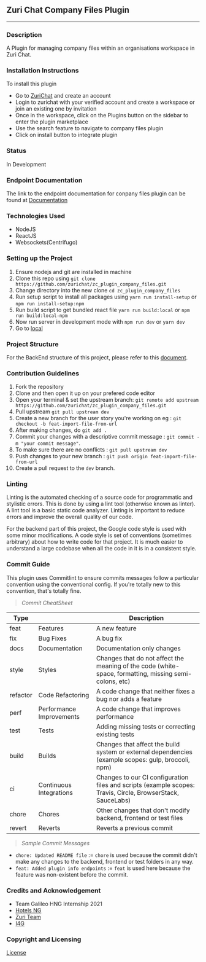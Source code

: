 ## **Zuri Chat Company Files Plugin**
---


### **Description**
A Plugin for managing company files within an organisations workspace in Zuri Chat.


### **Installation Instructions**
To install this plugin
- Go to [ZuriChat](https://zuri.chat/Signup) and create an account
- Login to zurichat with your verified account and create a workspace or join an existing one by invitation
- Once in the workspace, click on the Plugins button on the sidebar to enter the plugin marketplace
- Use the search feature to navigate to company files plugin
- Click on install button to integrate plugin


### **Status**
In Development


### **Endpoint Documentation**
The link to the endpoint documentation for conpany files plugin can be found at [Documentation](https://docs.zuri.chat/)


### **Technologies Used**
- NodeJS
- ReactJS
- Websockets(Centrifugo)


### **Setting up the Project**
1. Ensure nodejs and git are installed in machine
2. Clone this repo using `git clone https://github.com/zurichat/zc_plugin_company_files.git`
3. Change directory into the new clone `cd zc_plugin_company_files`
4. Run setup script to install all packages using `yarn run install-setup` or `npm run install-setup:npm`
5. Run build script to get bundled react file `yarn run build:local` or `npm run build:local-npm`
6. Now run server in development mode with `npm run dev` or `yarn dev`
7.  Go to [local](http://localhost:5500/)


### **Project Structure**
For the BackEnd structure of this project, please refer to this [document](CONTRIBUTION.md).


### **Contribution Guidelines**
1. Fork the repository
2. Clone and then open it up on your prefered code editor
3. Open your terminal & set the upstream branch: `git remote add upstream https://github.com/zurichat/zc_plugin_company_files.git`
4. Pull upstream `git pull upstream dev`
5. Create a new branch for the user story you're working on eg : `git checkout -b feat-import-file-from-url`
6. After making changes, do `git add .`
7. Commit your changes with a descriptive commit message : `git commit -m "your commit message"`.
8. To make sure there are no conflicts : `git pull upstream dev`
9. Push changes to your new branch : `git push origin feat-import-file-from-url`
10. Create a pull request to the `dev` branch.


### **Linting**
Linting is the automated checking of a source code for programmatic and stylistic errors. This is done by using a lint tool (otherwise known as linter). A lint tool is a basic static code analyzer. Linting is important to reduce errors and improve the overall quality of our code.

For the backend part of this project, the Google code style is used with some minor modifications. A code style is set of conventions (sometimes arbitrary) about how to write code for that project. It is much easier to understand a large codebase when all the code in it is in a consistent style.


### **Commit Guide**
This plugin uses Commitlint to ensure commits messages follow a particular convention using the conventional config. If you're totally new to this convention, that's totally fine.


> *Commit CheatSheet*


| Type     |                          | Description                                                                                                 |
|----------|--------------------------|-------------------------------------------------------------------------------------------------------------|
|   feat   | Features                 | A new feature                                                                                               |
|    fix   | Bug Fixes                | A bug fix                                                                                                   |
|   docs   | Documentation            | Documentation only changes                                                                                  |
|   style  | Styles                   | Changes that do not affect the meaning of the code (white-space, formatting, missing semi-colons, etc)      |
| refactor | Code Refactoring         | A code change that neither fixes a bug nor adds a feature                                                   |
|   perf   | Performance Improvements | A code change that improves performance                                                                     |
|   test   | Tests                    | Adding missing tests or correcting existing tests                                                           |
|   build  | Builds                   | Changes that affect the build system or external dependencies (example scopes: gulp, broccoli, npm)         |
|    ci    | Continuous Integrations  | Changes to our CI configuration files and scripts (example scopes: Travis, Circle, BrowserStack, SauceLabs) |
|   chore  | Chores                   | Other changes that don't modify backend, frontend or test files                                                           |
|  revert  | Reverts                  | Reverts a previous commit                                                                                   |


> *Sample Commit Messages*
- `chore: Updated README file` := `chore` is used because the commit didn't make any changes to the backend, frontend or test folders in any way.
- `feat: Added plugin info endpoints` := `feat` is used here because the feature was non-existent before the commit.


### **Credits and Acknowledgement**
- Team Galileo HNG Internship 2021
- [Hotels NG](https://hotels.ng/)
- [Zuri Team](https://zuri.team/)
- [I4G](https://ingressive.org/)


### **Copyright and Licensing**
[License](LICENSE)
